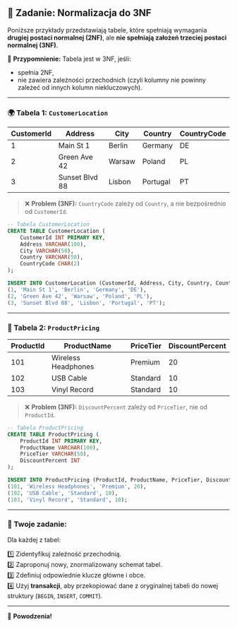 ## 🧩 Zadanie: Normalizacja do 3NF

Poniższe przykłady przedstawiają tabele, które spełniają wymagania **drugiej postaci normalnej (2NF)**, ale **nie spełniają założeń trzeciej postaci normalnej (3NF)**.

📌 **Przypomnienie:**
Tabela jest w 3NF, jeśli:
- spełnia 2NF,
- nie zawiera zależności przechodnich (czyli kolumny nie powinny zależeć od innych kolumn niekluczowych).

---

### 🌍 Tabela 1: `CustomerLocation`

| CustomerId | Address           | City      | Country     | CountryCode |
|------------|-------------------|-----------|-------------|-------------|
| 1          | Main St 1         | Berlin    | Germany     | DE          |
| 2          | Green Ave 42      | Warsaw    | Poland      | PL          |
| 3          | Sunset Blvd 88    | Lisbon    | Portugal    | PT          |

> ❌ **Problem (3NF):** `CountryCode` zależy od `Country`, a nie bezpośrednio od `CustomerId`.

```sql
-- Tabela CustomerLocation
CREATE TABLE CustomerLocation (
    CustomerId INT PRIMARY KEY,
    Address VARCHAR(100),
    City VARCHAR(50),
    Country VARCHAR(50),
    CountryCode CHAR(2)
);

INSERT INTO CustomerLocation (CustomerId, Address, City, Country, CountryCode) VALUES
(1, 'Main St 1', 'Berlin', 'Germany', 'DE'),
(2, 'Green Ave 42', 'Warsaw', 'Poland', 'PL'),
(3, 'Sunset Blvd 88', 'Lisbon', 'Portugal', 'PT');
```

---

### 🛒 Tabela 2: `ProductPricing`

| ProductId | ProductName       | PriceTier | DiscountPercent |
|-----------|--------------------|-----------|------------------|
| 101       | Wireless Headphones| Premium   | 20               |
| 102       | USB Cable          | Standard  | 10               |
| 103       | Vinyl Record       | Standard  | 10               |

> ❌ **Problem (3NF):** `DiscountPercent` zależy od `PriceTier`, nie od `ProductId`.

```sql
-- Tabela ProductPricing
CREATE TABLE ProductPricing (
    ProductId INT PRIMARY KEY,
    ProductName VARCHAR(100),
    PriceTier VARCHAR(50),
    DiscountPercent INT
);

INSERT INTO ProductPricing (ProductId, ProductName, PriceTier, DiscountPercent) VALUES
(101, 'Wireless Headphones', 'Premium', 20),
(102, 'USB Cable', 'Standard', 10),
(103, 'Vinyl Record', 'Standard', 10);
```

---

### 🎯 Twoje zadanie:
Dla każdej z tabel:

1️⃣ Zidentyfikuj zależność przechodnią.  
2️⃣ Zaproponuj nowy, znormalizowany schemat tabel.  
3️⃣ Zdefiniuj odpowiednie klucze główne i obce.  
4️⃣ Użyj **transakcji**, aby przekopiować dane z oryginalnej tabeli do nowej struktury (`BEGIN`, `INSERT`, `COMMIT`).

---

🧠 **Powodzenia!**

